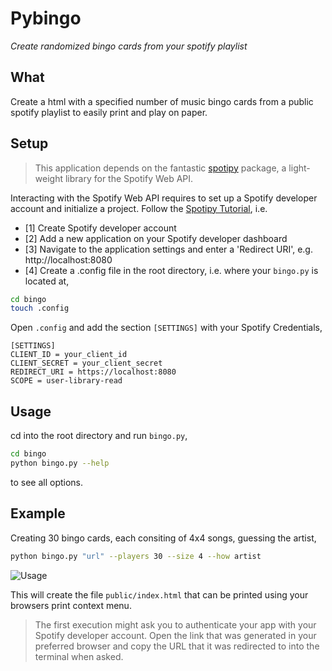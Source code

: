 # Pybingo
*Create randomized bingo cards from your spotify playlist*

## What 
Create a html with a specified number of music bingo cards from a public spotify playlist to easily print and play on paper.

## Setup

>This application depends on the fantastic [spotipy](https://github.com/spotipy-dev/spotipy) package, a light-weight library for the Spotify Web API.

Interacting with the Spotify Web API requires to set up a Spotify developer account and initialize a project. Follow the [Spotipy Tutorial](https://github.com/spotipy-dev/spotipy/blob/2.22.1/TUTORIAL.md), i.e.

- [1] Create Spotify developer account
- [2] Add a new application on your Spotify developer dashboard
- [3] Navigate to the application settings and enter a 'Redirect URI', e.g. http://localhost:8080
- [4] Create a .config file in the root directory, i.e. where your `bingo.py` is located at,

```bash
cd bingo 
touch .config
```

Open `.config` and add the section `[SETTINGS]` with your Spotify Credentials,

```
[SETTINGS]
CLIENT_ID = your_client_id
CLIENT_SECRET = your_client_secret
REDIRECT_URI = https://localhost:8080
SCOPE = user-library-read
```

## Usage
cd into the root directory and run `bingo.py`,

```bash
cd bingo 
python bingo.py --help
```
to see all options.

## Example
Creating 30 bingo cards, each consiting of 4x4 songs, guessing the artist,

```bash
python bingo.py "url" --players 30 --size 4 --how artist
```

![Usage](assets/usage.gif)

This will create the file `public/index.html` that can be printed using your browsers print context menu.

> The first execution might ask you to authenticate your app with your Spotify developer account. Open the link that was generated in your preferred browser and copy the URL that it was redirected to into the terminal when asked.